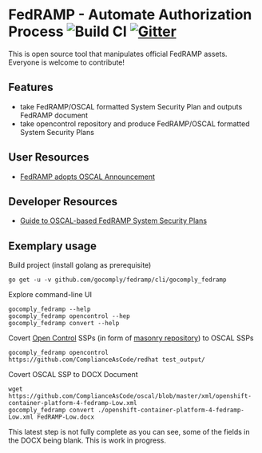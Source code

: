 # FedRAMP - Automate Authorization Process ![Build CI](https://github.com/gocomply/fedramp/workflows/Build%20CI/badge.svg) [![Gitter](https://badges.gitter.im/GoComply/community.svg)](https://gitter.im/GoComply/community?utm_source=badge&utm_medium=badge&utm_campaign=pr-badge)
This is open source tool that manipulates official FedRAMP assets. Everyone is welcome to contribute!

## Features
 - take FedRAMP/OSCAL formatted System Security Plan and outputs FedRAMP document
 - take opencontrol repository and produce FedRAMP/OSCAL formatted System Security Plans

## User Resources
 - [FedRAMP adopts OSCAL Announcement](https://www.fedramp.gov/FedRAMP-moves-to-automate-the-authorization-process/)

## Developer Resources
 - [Guide to OSCAL-based FedRAMP System Security Plans](https://github.com/GSA/fedramp-automation/blob/master/documents/Guide_to_OSCAL-based_FedRAMP_System_Security_Plans.pdf)

## Exemplary usage

Build project (install golang as prerequisite)

```
go get -u -v github.com/gocomply/fedramp/cli/gocomply_fedramp
```

Explore command-line UI

```
gocomply_fedramp --help
gocomply_fedramp opencontrol --hep
gocomply_fedramp convert --help
```

Covert [Open Control](https://open-control.org/) SSPs (in form of [masonry repository](https://github.com/opencontrol/compliance-masonry)) to OSCAL SSPs

```
gocomply_fedramp opencontrol https://github.com/ComplianceAsCode/redhat test_output/
```

Covert OSCAL SSP to DOCX Document

```
wget https://github.com/ComplianceAsCode/oscal/blob/master/xml/openshift-container-platform-4-fedramp-Low.xml
gocomply_fedramp convert ./openshift-container-platform-4-fedramp-Low.xml FedRAMP-Low.docx
```

This latest step is not fully complete as you can see, some of the fields in the DOCX being blank. This is work in progress.
